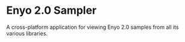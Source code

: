 Enyo 2.0 Sampler
=========

A cross-platform application for viewing Enyo 2.0 samples from all its various libraries.